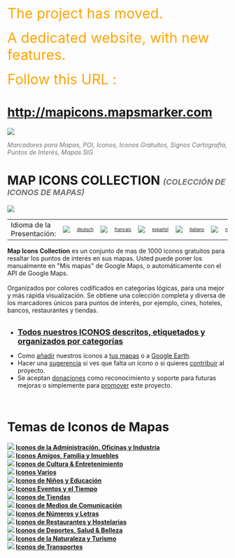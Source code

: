 <font color='orange' size='6'>The project has moved. </font><br><br><font color='orange' size='6'>A dedicated website, with new features. </font><br><br><font color='orange' size='6'>Follow this URL : </font>

<h1><a href='http://mapicons.mapsmarker.com'>http://mapicons.mapsmarker.com</a></h1>

<a href='http://mapicons.mapsmarker.com'><img src='http://google-maps-icons.googlecode.com/files/mic-smallcap.gif' /></a>


<font color='#727272'><i>Marcadores para Mapas, POI, Iconos, Iconos Gratuitos, Signos Cartografía, Puntos de Interés, Mapas SIG</i></font>
<h1>MAP ICONS COLLECTION <font color='#727272' size='4'><i>(COLECCIÓN DE ICONOS DE MAPAS)</i></font></h1>
<a href='http://code.google.com/p/google-maps-icons/wiki/IconDescriptions'><img src='http://google-maps-icons.googlecode.com/files/GMI-HomeBanner-20110110.jpg' /></a>
<table>
<tr>
<td>Idioma de la Presentación:</td>
<td width='30' align='right'><img src='http://google-maps-icons.googlecode.com/files/de.gif' /></td> <td align='left'><font color='#727272' size='1'><a href='Kartensymbole.md'>deutsch</a></font></td>
<td width='30' align='right'><img src='http://google-maps-icons.googlecode.com/files/fr.gif' /></td> <td align='left'><font color='#727272' size='1'><a href='IconesPlans.md'>français</a></font></td>
<td width='30' align='right'><img src='http://google-maps-icons.googlecode.com/files/es.gif' /></td> <td align='left'><font color='#727272' size='1'><a href='IconosMapas.md'>español</a></font></td>
<td width='30' align='right'><img src='http://google-maps-icons.googlecode.com/files/it.gif' /></td> <td align='left'><font color='#727272' size='1'><a href='IconeMappa.md'>italiano</a></font></td>
<td width='30' align='right'><img src='http://google-maps-icons.googlecode.com/files/nl.gif' /></td> <td align='left'><font color='#727272' size='1'><a href='Kaarticonen.md'>nederlands</a></font></td>
<td width='30' align='right'><img src='http://google-maps-icons.googlecode.com/files/br.gif' /></td> <td align='left'><font color='#727272' size='1'><a href='IconesMapas.md'>português</a></font></td>
</tr>
</table>

<b>Map Icons Collection</b> es un conjunto de mas  de 1000 iconos gratuitos para resaltar los puntos de interés en sus mapas. Usted puede poner los manualmente en "Mis mapas" de Google Maps, o automáticamente con el API de Google Maps.<br>
<br>
Organizados por colores codificados en categorías lógicas, para una mejor y más rápida visualización. Se obtiene una colección completa y diversa de los marcadores únicos para puntos de interés, por ejemplo, cines, hoteles, bancos, restaurantes y tiendas.<br>
<br>
<ul><li><font size='4'><b><a href='IconDescriptions.md'>Todos nuestros ICONOS descritos, etiquetados y organizados por categorías</a></b></font></li></ul>

<ul><li>Como <a href='HowToAddNewIcons.md'>añadir</a> nuestros iconos a <a href='HowToAddNewIcons.md'>tus mapas</a> o a <a href='GoogleEarthTutorial.md'>Google Earth</a>.<br>
</li><li>Hacer una <a href='http://code.google.com/p/google-maps-icons/issues/list'>sugerencia</a> si ves que falta un icono o si quieres <a href='Contribute.md'>contribuir</a> al proyecto.<br>
</li><li>Se aceptan <a href='Donate.md'>donaciones</a> como reconocimiento y soporte para futuras mejoras o simplemente para <a href='Promote.md'>promover</a> este proyecto.</li></ul>

<br>
<h1>Temas de Iconos de Mapas</h1>
<b><img src='http://google-maps-icons.googlecode.com/files/nav-offices.gif' /> <a href='OfficesIcons.md'>Iconos de la Administración, Oficinas y Industria</a></b><br>
<b><img src='http://google-maps-icons.googlecode.com/files/nav-friends.gif' /> <a href='FriendsIcons.md'>Iconos Amigos, Familia y Imuebles</a></b><br>
<b><img src='http://google-maps-icons.googlecode.com/files/nav-culture.gif' /> <a href='CultureIcons.md'>Iconos de Cultura &amp; Entretenimiento</a></b><br>
<b><img src='http://google-maps-icons.googlecode.com/files/nav-misc.gif' /> <a href='MiscellaneousIcons.md'>Iconos Varios</a></b><br>
<b><img src='http://google-maps-icons.googlecode.com/files/nav-education.gif' /> <a href='EducationIcons.md'>Iconos de Niños y Educación</a></b><br>
<b><img src='http://google-maps-icons.googlecode.com/files/nav-events.gif' /> <a href='EventsIcons.md'>Iconos Eventos y el Tiempo</a></b><br>
<b><img src='http://google-maps-icons.googlecode.com/files/nav-stores.gif' /> <a href='StoresIcons.md'>Iconos de Tiendas</a></b><br>
<b><img src='http://google-maps-icons.googlecode.com/files/nav-media.gif' /> <a href='MediaIcons.md'>Iconos de Medios de Comunicación</a></b><br>
<b><img src='http://google-maps-icons.googlecode.com/files/nav-numeric.png' /> <a href='NumericIcons.md'>Iconos de Números y Letras</a></b><br>
<b><img src='http://google-maps-icons.googlecode.com/files/nav-restaurants.gif' /> <a href='RestaurantsIcons.md'>Iconos de Restaurantes y Hostelarias</a></b><br>
<b><img src='http://google-maps-icons.googlecode.com/files/nav-sports.gif' /> <a href='SportsIcons.md'>Iconos de Deportes, Salud &amp; Belleza</a></b><br>
<b><img src='http://google-maps-icons.googlecode.com/files/nav-tourism.gif' /> <a href='TourismIcons.md'>Iconos de la Naturaleza y Turismo</a></b><br>
<b><img src='http://google-maps-icons.googlecode.com/files/nav-transportation.gif' /> <a href='TransportationIcons.md'>Iconos de Transportes</a></b>